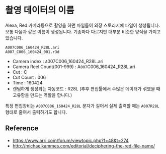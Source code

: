 # 촬영 데이터의 이름
Alexa, Red 카메라등으로 촬영을 하면 파일들이 외장 스토리지에 파일이 생성됩니다.
보통 다음과 같은 이름이 생성됩니다. 기종마다 다르지만 대부분 비슷한 양식을 가지고 있습니다.

```
A007C006_160424_R28L.ari
A007_C006_160424_001.r3d
```
- Camera index : `A`007C006_160424_R28L.ari
- Camera Reel Count(001-999) : A`007`C006_160424_R28L.ari
- Cut : C
- Cut Count : 006
- Time : 160424
- 렌덤하게 생성되는 자동코드 : R28L (추후 편집툴에서 수많은 데이터가 섞였을 때 고유함을 만드는 역할을 합니다.)

특정 편집장비는 `A007C006_160424_R28L` 문자가 길어서 실제 출력할 때는 `A007R28L` 형태로 줄여서 출력하기도 합니다.

## Reference
- https://www.arri.com/forum/viewtopic.php?f=48&t=274
- http://michaelkammes.com/editorial/deciphering-the-red-file-name/